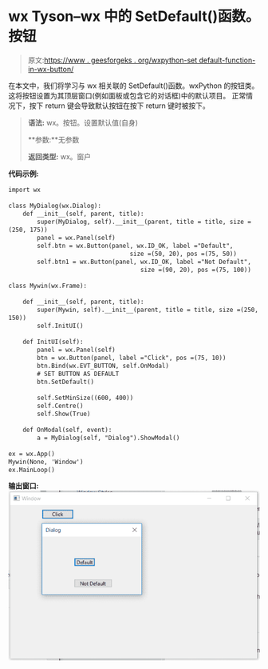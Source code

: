 # wx Tyson–wx 中的 SetDefault()函数。按钮

> 原文:[https://www . geesforgeks . org/wxpython-set default-function-in-wx-button/](https://www.geeksforgeeks.org/wxpython-setdefault-function-in-wx-button/)

在本文中，我们将学习与 wx 相关联的 SetDefault()函数。wxPython 的按钮类。这将按钮设置为其顶层窗口(例如面板或包含它的对话框)中的默认项目。
正常情况下，按下 return 键会导致默认按钮在按下 return 键时被按下。

> **语法:** wx。按钮。设置默认值(自身)
> 
> **参数:**无参数
> 
> **返回类型:** wx。窗户

**代码示例:**

```
import wx

class MyDialog(wx.Dialog):
    def __init__(self, parent, title):
        super(MyDialog, self).__init__(parent, title = title, size =(250, 175))
        panel = wx.Panel(self)
        self.btn = wx.Button(panel, wx.ID_OK, label ="Default",
                                  size =(50, 20), pos =(75, 50))
        self.btn1 = wx.Button(panel, wx.ID_OK, label ="Not Default",
                                     size =(90, 20), pos =(75, 100))

class Mywin(wx.Frame):

    def __init__(self, parent, title):
        super(Mywin, self).__init__(parent, title = title, size =(250, 150))
        self.InitUI()

    def InitUI(self):
        panel = wx.Panel(self)
        btn = wx.Button(panel, label ="Click", pos =(75, 10))
        btn.Bind(wx.EVT_BUTTON, self.OnModal)
        # SET BUTTON AS DEFAULT
        btn.SetDefault()

        self.SetMinSize((600, 400))
        self.Centre()
        self.Show(True)

    def OnModal(self, event):
        a = MyDialog(self, "Dialog").ShowModal()

ex = wx.App()
Mywin(None, 'Window')
ex.MainLoop()
```

**输出窗口:**
![](img/a10013e64025dd8a993de39dc85adc38.png)